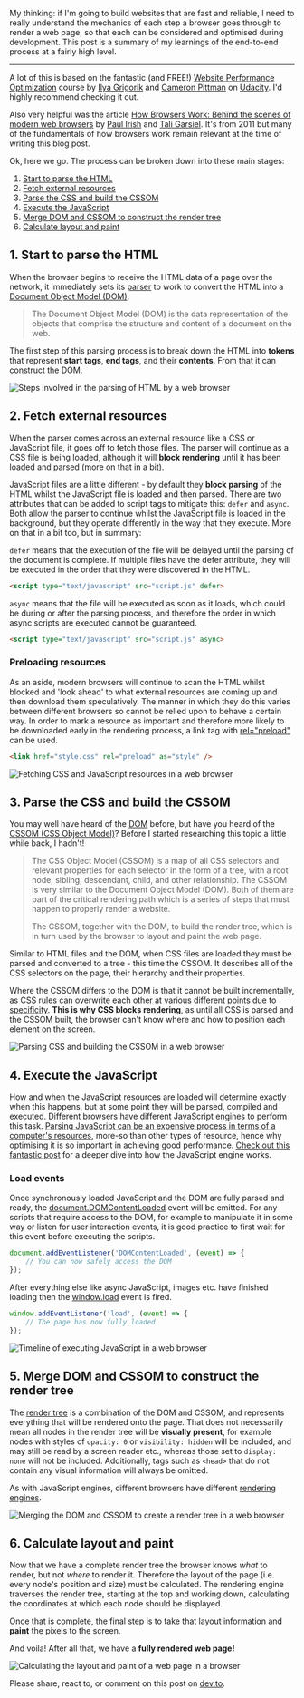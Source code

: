 My thinking: if I'm going to build websites that are fast and reliable, I need to really understand the mechanics of each step a browser goes through to render a web page, so that each can be considered and optimised during development. This post is a summary of my learnings of the end-to-end process at a fairly high level.

---

A lot of this is based on the fantastic (and FREE!) [Website Performance Optimization](https://www.udacity.com/course/website-performance-optimization--ud884) course by [Ilya Grigorik](https://twitter.com/igrigorik) and [Cameron Pittman](https://twitter.com/cwpittman) on [Udacity](https://www.udacity.com/). I'd highly recommend checking it out.

Also very helpful was the article [How Browsers Work: Behind the scenes of modern web browsers](https://www.html5rocks.com/en/tutorials/internals/howbrowserswork/) by [Paul Irish](https://twitter.com/paul_irish) and [Tali Garsiel](http://taligarsiel.com/). It's from 2011 but many of the fundamentals of how browsers work remain relevant at the time of writing this blog post.

Ok, here we go. The process can be broken down into these main stages:

1. [Start to parse the HTML](blog/how-a-browser-renders-a-web-page#1-start-to-parse-the-html)
2. [Fetch external resources](blog/how-a-browser-renders-a-web-page#2-fetch-external-resources)
3. [Parse the CSS and build the CSSOM](blog/how-a-browser-renders-a-web-page#3-parse-the-css-and-build-the-cssom)
4. [Execute the JavaScript](blog/how-a-browser-renders-a-web-page#4-execute-the-javascript)
5. [Merge DOM and CSSOM to construct the render tree](blog/how-a-browser-renders-a-web-page#5-merge-dom-and-cssom-to-construct-the-render-tree)
6. [Calculate layout and paint](blog/how-a-browser-renders-a-web-page#6-calculate-layout-and-paint)

## 1. Start to parse the HTML

When the browser begins to receive the HTML data of a page over the network, it immediately sets its [parser](https://en.wikipedia.org/wiki/Parsing#Computer_languages) to work to convert the HTML into a [Document Object Model (DOM)](https://developer.mozilla.org/en-US/docs/Web/API/Document_Object_Model/Introduction).

> The Document Object Model (DOM) is the data representation of the objects that comprise the structure and content of a document on the web.

The first step of this parsing process is to break down the HTML into **tokens** that represent **start tags**, **end tags**, and their **contents**. From that it can construct the DOM.

<picture>
  <source srcset="/images/blog/how-a-browser-renders-a-web-page/step-1-500.webp 500w,
                  /images/blog/how-a-browser-renders-a-web-page/step-1-1000.webp 1000w,
                  /images/blog/how-a-browser-renders-a-web-page/step-1.webp 2480w,
                  /images/blog/how-a-browser-renders-a-web-page/step-1.webp 2480w"
          type="image/webp">
  <source srcset="/images/blog/how-a-browser-renders-a-web-page/step-1-500.png 500w,
                  /images/blog/how-a-browser-renders-a-web-page/step-1-1000.png 1000w"
          type="image/png">
  <img src="/images/blog/how-a-browser-renders-a-web-page/step-1-1000.png" 
       alt="Steps involved in the parsing of HTML by a web browser">
</picture>

## 2. Fetch external resources

When the parser comes across an external resource like a CSS or JavaScript file, it goes off to fetch those files. The parser will continue as a CSS file is being loaded, although it will **block rendering** until it has been loaded and parsed (more on that in a bit).

JavaScript files are a little different - by default they **block parsing** of the HTML whilst the JavaScript file is loaded and then parsed. There are two attributes that can be added to script tags to mitigate this: `defer` and `async`. Both allow the parser to continue whilst the JavaScript file is loaded in the background, but they operate differently in the way that they execute. More on that in a bit too, but in summary:

`defer` means that the execution of the file will be delayed until the parsing of the document is complete. If multiple files have the defer attribute, they will be executed in the order that they were discovered in the HTML.

```html
<script type="text/javascript" src="script.js" defer>
```

`async` means that the file will be executed as soon as it loads, which could be during or after the parsing process, and therefore the order in which async scripts are executed cannot be guaranteed.

```html
<script type="text/javascript" src="script.js" async>
```

<aside>

### Preloading resources

As an aside, modern browsers will continue to scan the HTML whilst blocked and 'look ahead' to what external resources are coming up and then download them speculatively. The manner in which they do this varies between different browsers so cannot be relied upon to behave a certain way. In order to mark a resource as important and therefore more likely to be downloaded early in the rendering process, a link tag with [rel="preload"](https://developer.mozilla.org/en-US/docs/Web/HTML/Preloading_content) can be used.

```html
<link href="style.css" rel="preload" as="style" />
```

</aside>

<picture>
  <source srcset="/images/blog/how-a-browser-renders-a-web-page/step-2-500.webp 500w,
                  /images/blog/how-a-browser-renders-a-web-page/step-2-1000.webp 1000w,
                  /images/blog/how-a-browser-renders-a-web-page/step-2.webp 2480w"
          type="image/webp">
  <source srcset="/images/blog/how-a-browser-renders-a-web-page/step-2-500.png 500w,
                  /images/blog/how-a-browser-renders-a-web-page/step-2-1000.png 1000w"
          type="image/png">
  <img src="/images/blog/how-a-browser-renders-a-web-page/step-2-1000.png" 
       alt="Fetching CSS and JavaScript resources in a web browser">
</picture>

## 3. Parse the CSS and build the CSSOM

You may well have heard of the [DOM](https://developer.mozilla.org/en-US/docs/Web/API/Document_Object_Model) before, but have you heard of the [CSSOM (CSS Object Model)](https://developer.mozilla.org/en-US/docs/Glossary/CSSOM)? Before I started researching this topic a little while back, I hadn't!

> The CSS Object Model (CSSOM) is a map of all CSS selectors and relevant properties for each selector in the form of a tree, with a root node, sibling, descendant, child, and other relationship. The CSSOM is very similar to the Document Object Model (DOM). Both of them are part of the critical rendering path which is a series of steps that must happen to properly render a website.
>
> The CSSOM, together with the DOM, to build the render tree, which is in turn used by the browser to layout and paint the web page.

Similar to HTML files and the DOM, when CSS files are loaded they must be parsed and converted to a tree - this time the CSSOM. It describes all of the CSS selectors on the page, their hierarchy and their properties.

Where the CSSOM differs to the DOM is that it cannot be built incrementally, as CSS rules can overwrite each other at various different points due to [specificity](https://developer.mozilla.org/en-US/docs/Web/CSS/Specificity). **This is why CSS blocks rendering**, as until all CSS is parsed and the CSSOM built, the browser can't know where and how to position each element on the screen.

<picture>
  <source srcset="/images/blog/how-a-browser-renders-a-web-page/step-3-500.webp 500w,
                  /images/blog/how-a-browser-renders-a-web-page/step-3-1000.webp 1000w,
                  /images/blog/how-a-browser-renders-a-web-page/step-3.webp 2480w"
          type="image/webp">
  <source srcset="/images/blog/how-a-browser-renders-a-web-page/step-3-500.png 500w,
                  /images/blog/how-a-browser-renders-a-web-page/step-3-1000.png 1000w"
          type="image/png">
  <img src="/images/blog/how-a-browser-renders-a-web-page/step-3-1000.png" 
       alt="Parsing CSS and building the CSSOM in a web browser">
</picture>

## 4. Execute the JavaScript

How and when the JavaScript resources are loaded will determine exactly when this happens, but at some point they will be parsed, compiled and executed. Different browsers have different JavaScript engines to perform this task. [Parsing JavaScript can be an expensive process in terms of a computer's resources](https://medium.com/reloading/javascript-start-up-performance-69200f43b201), more-so than other types of resource, hence why optimising it is so important in achieving good performance. [Check out this fantastic post](https://dev.to/lydiahallie/javascript-visualized-the-javascript-engine-4cdf) for a deeper dive into how the JavaScript engine works.

<aside>

### Load events

Once synchronously loaded JavaScript and the DOM are fully parsed and ready, the [document.DOMContentLoaded](https://developer.mozilla.org/en-US/docs/Web/API/Document/DOMContentLoaded_event) event will be emitted. For any scripts that require access to the DOM, for example to manipulate it in some way or listen for user interaction events, it is good practice to first wait for this event before executing the scripts.

```javascript
document.addEventListener('DOMContentLoaded', (event) => {
    // You can now safely access the DOM
});
```

After everything else like async JavaScript, images etc. have finished loading then the [window.load](https://developer.mozilla.org/en-US/docs/Web/API/Window/load_event) event is fired.

```javascript
window.addEventListener('load', (event) => {
    // The page has now fully loaded
});
```

</aside>

<picture>
  <source srcset="/images/blog/how-a-browser-renders-a-web-page/step-4-500.webp 500w,
                  /images/blog/how-a-browser-renders-a-web-page/step-4-1000.webp 1000w,
                  /images/blog/how-a-browser-renders-a-web-page/step-4.webp 2480w"
          type="image/webp">
  <source srcset="/images/blog/how-a-browser-renders-a-web-page/step-4-500.png 500w,
                  /images/blog/how-a-browser-renders-a-web-page/step-4-1000.png 1000w"
          type="image/png">
  <img src="/images/blog/how-a-browser-renders-a-web-page/step-4-1000.png" 
       alt="Timeline of executing JavaScript in a web browser">
</picture>

## 5. Merge DOM and CSSOM to construct the render tree

The [render tree](https://developers.google.com/web/fundamentals/performance/critical-rendering-path/render-tree-construction) is a combination of the DOM and CSSOM, and represents everything that will be rendered onto the page. That does not necessarily mean all nodes in the render tree will be **visually present**, for example nodes with styles of `opacity: 0` or `visibility: hidden` will be included, and may still be read by a screen reader etc., whereas those set to `display: none` will not be included. Additionally, tags such as `<head>` that do not contain any visual information will always be omitted.

As with JavaScript engines, different browsers have different [rendering engines](https://en.wikipedia.org/wiki/Comparison_of_browser_engines).

<picture>
  <source srcset="/images/blog/how-a-browser-renders-a-web-page/step-5-500.webp 500w,
                  /images/blog/how-a-browser-renders-a-web-page/step-5-1000.webp 1000w,
                  /images/blog/how-a-browser-renders-a-web-page/step-5.webp 2480w"
          type="image/webp">
  <source srcset="/images/blog/how-a-browser-renders-a-web-page/step-5-500.png 500w,
                  /images/blog/how-a-browser-renders-a-web-page/step-5-1000.png 1000w"
          type="image/png">
  <img src="/images/blog/how-a-browser-renders-a-web-page/step-5-1000.png" 
       alt="Merging the DOM and CSSOM to create a render tree in a web browser">
</picture>

## 6. Calculate layout and paint

Now that we have a complete render tree the browser knows _what_ to render, but not _where_ to render it. Therefore the layout of the page (i.e. every node's position and size) must be calculated. The rendering engine traverses the render tree, starting at the top and working down, calculating the coordinates at which each node should be displayed.

Once that is complete, the final step is to take that layout information and **paint** the pixels to the screen.

And voila! After all that, we have a **fully rendered web page!**

<picture>
  <source srcset="/images/blog/how-a-browser-renders-a-web-page/step-6-500.webp 500w,
                  /images/blog/how-a-browser-renders-a-web-page/step-6-1000.webp 1000w,
                  /images/blog/how-a-browser-renders-a-web-page/step-6.webp 2480w"
          type="image/webp">
  <source srcset="/images/blog/how-a-browser-renders-a-web-page/step-6-500.png 500w,
                  /images/blog/how-a-browser-renders-a-web-page/step-6-1000.png 1000w"
          type="image/png">
  <img src="/images/blog/how-a-browser-renders-a-web-page/step-6-1000.png" 
       alt="Calculating the layout and paint of a web page in a browser">
</picture>

Please share, react to, or comment on this post on [dev.to](https://dev.to/jstarmx/how-the-browser-renders-a-web-page-1ahc).
